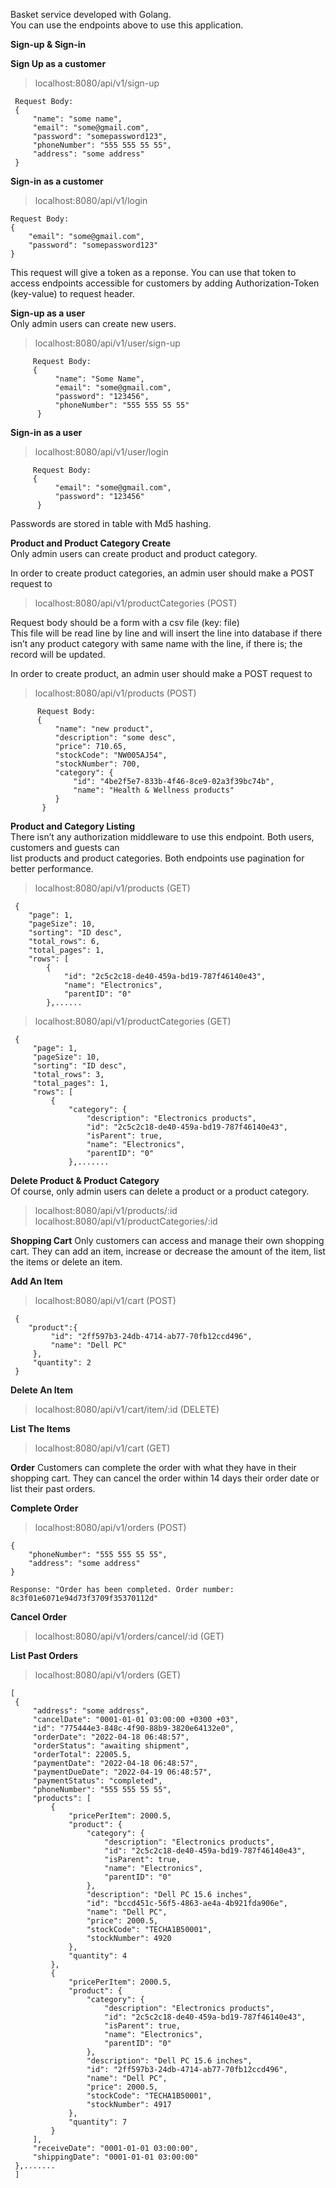 Basket service developed with Golang.     
You can use the endpoints above to use this application.

**Sign-up & Sign-in**


**Sign Up as a customer**         
>localhost:8080/api/v1/sign-up      

     Request Body:       
     {            
         "name": "some name",         
         "email": "some@gmail.com",             
         "password": "somepassword123",
         "phoneNumber": "555 555 55 55",
         "address": "some address"
     }
     
          
               
**Sign-in as a customer**
>localhost:8080/api/v1/login     

    Request Body:
    {
        "email": "some@gmail.com",
        "password": "somepassword123"
    }

This request will give a token as a reponse. You can use that token to access endpoints accessible for customers by adding Authorization-Token (key-value) to request header.                      
            
           

**Sign-up as a user**                             
Only admin users can create new users.
>localhost:8080/api/v1/user/sign-up                      
                    
         Request Body:        
         {          
              "name": "Some Name",                                
              "email": "some@gmail.com",
              "password": "123456",
              "phoneNumber": "555 555 55 55"
          }
          
          
**Sign-in as a user**
>localhost:8080/api/v1/user/login         
               
         Request Body:        
         {          
              "email": "some@gmail.com",
              "password": "123456"
          }

Passwords are stored in table with Md5 hashing.

          
               
**Product and Product Category Create**                
Only admin users can create product and product category.                       

In order to create product categories, an admin user should make a POST request to 
>localhost:8080/api/v1/productCategories  (POST)              
     
     
Request body should be a form with a csv file (key: file)        
This file will be read line by line and will insert the line into database if there isn’t any product category with same name with the line, if there is; the record will be updated.         
     
     

In order to create product, an admin user should make a POST request to         
>localhost:8080/api/v1/products  (POST)             

          Request Body:
          {
              "name": "new product",
              "description": "some desc",
              "price": 710.65,
              "stockCode": "NW005AJ54",
              "stockNumber": 700,
              "category": {
                  "id": "4be2f5e7-833b-4f46-8ce9-02a3f39bc74b",
                  "name": "Health & Wellness products"
              }
           }

                    
**Product and Category Listing**       
There isn’t any authorization middleware to use this endpoint. Both users, customers and guests can        
list products and product categories. Both endpoints use pagination for better performance.             
>localhost:8080/api/v1/products (GET)    

     {        
        "page": 1,       
        "pageSize": 10,     
        "sorting": "ID desc",
        "total_rows": 6,
        "total_pages": 1,
        "rows": [
            {
                "id": "2c5c2c18-de40-459a-bd19-787f46140e43",
                "name": "Electronics",
                "parentID": "0"
            },......           
       
          
>localhost:8080/api/v1/productCategories (GET)   

     {       
         "page": 1,         
         "pageSize": 10,           
         "sorting": "ID desc",
         "total_rows": 3,
         "total_pages": 1,
         "rows": [
             {
                 "category": {
                     "description": "Electronics products",
                     "id": "2c5c2c18-de40-459a-bd19-787f46140e43",
                     "isParent": true,
                     "name": "Electronics",
                     "parentID": "0"
                 },.......

                              
**Delete Product & Product Category**      
Of course, only admin users can delete a product or a product category.     
>localhost:8080/api/v1/products/:id       
>localhost:8080/api/v1/productCategories/:id     
                         
                         
**Shopping Cart**
Only customers can access and manage their own shopping cart. They can add an item, increase or decrease the amount of the item, list the items or delete an item.
                              
                              
**Add An Item**                   
>localhost:8080/api/v1/cart  (POST) 


     {      
        "product":{      
             "id": "2ff597b3-24db-4714-ab77-70fb12ccd496",    
             "name": "Dell PC"   
         },    
         "quantity": 2    
     }     
          
          
**Delete An Item**   
>localhost:8080/api/v1/cart/item/:id  (DELETE)             
                    
                    
**List The Items**     
>localhost:8080/api/v1/cart   (GET)     
                    
                    
**Order**
Customers can complete the order with what they have in their shopping cart. They can cancel the order within 14 days their order date or list their past orders.
                              
                              
**Complete Order**  
>localhost:8080/api/v1/orders   (POST)     

    {        
        "phoneNumber": "555 555 55 55",        
        "address": "some address"         
    }         

    Response: "Order has been completed. Order number: 8c3f01e6071e94d73f3709f35370112d"     
                    
                    
**Cancel Order**         
>localhost:8080/api/v1/orders/cancel/:id   (GET)      
                              
                              
**List Past Orders**           
>localhost:8080/api/v1/orders   (GET)           

    [
     {
         "address": "some address",
         "cancelDate": "0001-01-01 03:00:00 +0300 +03",
         "id": "775444e3-848c-4f90-88b9-3820e64132e0",
         "orderDate": "2022-04-18 06:48:57",
         "orderStatus": "awaiting shipment",
         "orderTotal": 22005.5,
         "paymentDate": "2022-04-18 06:48:57",
         "paymentDueDate": "2022-04-19 06:48:57",
         "paymentStatus": "completed",
         "phoneNumber": "555 555 55 55",
         "products": [
             {
                 "pricePerItem": 2000.5,
                 "product": {
                     "category": {
                         "description": "Electronics products",
                         "id": "2c5c2c18-de40-459a-bd19-787f46140e43",
                         "isParent": true,
                         "name": "Electronics",
                         "parentID": "0"
                     },
                     "description": "Dell PC 15.6 inches",
                     "id": "bccd451c-56f5-4863-ae4a-4b921fda906e",
                     "name": "Dell PC",
                     "price": 2000.5,
                     "stockCode": "TECHA1B50001",
                     "stockNumber": 4920
                 },
                 "quantity": 4
             },
             {
                 "pricePerItem": 2000.5,
                 "product": {
                     "category": {
                         "description": "Electronics products",
                         "id": "2c5c2c18-de40-459a-bd19-787f46140e43",
                         "isParent": true,
                         "name": "Electronics",
                         "parentID": "0"
                     },
                     "description": "Dell PC 15.6 inches",
                     "id": "2ff597b3-24db-4714-ab77-70fb12ccd496",
                     "name": "Dell PC",
                     "price": 2000.5,
                     "stockCode": "TECHA1B50001",
                     "stockNumber": 4917
                 },
                 "quantity": 7
             }
         ],
         "receiveDate": "0001-01-01 03:00:00",
         "shippingDate": "0001-01-01 03:00:00"
     },.......
     ]

